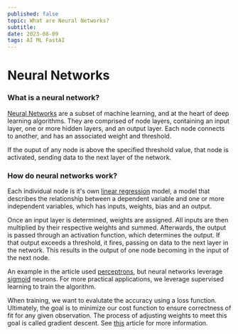 ```yaml
---
published: false
topic: What are Neural Networks?
subtitle: 
date: 2023-08-09
tags: AI ML FastAI
---
```

# Neural Networks
### What is a neural network?
[Neural Networks](https://www.ibm.com/topics/neural-networks) are a subset of machine learning,
and at the heart of deep learning algorithms. They are comprised of node layers, containing an
input layer, one or more hidden layers, and an output layer. Each node connects to another, and
has an associated weight and threshold.

If the ouput of any node is above the specified threshold value, that node is activated, sending data
to the next layer of the network.

### How do neural networks work?
Each individual node is it's own [linear regression](https://www.ibm.com/topics/linear-regression)
model, a model that describes the relationship between a dependent variable and one or more
independent variables, which has inputs, weights, bias and an output.

Once an input layer is determined, weights are assigned. All inputs are then multiplied by their
respective weights and summed. Afterwards, the output is passed through an activation function,
which determines the output. If that output exceeds a threshold, it fires, passing on data to
the next layer in the network. This results in the output of one node becoming in the input of
the next node.

An example in the article used [perceptrons](https://en.wikipedia.org/wiki/Perceptron), but neural
networks leverage [sigmoid](https://en.wikipedia.org/wiki/Sigmoid_function) neurons. For more
practical applications, we leverage supervised learning to train the algorithm.

When training, we want to evalutate the accuracy using a loss function. Ultimately, the goal is
to minimize our cost function to ensure correctness of fit for any given observation. The process of
adjusting weights to meet this goal is called gradient descent. See [this](https://developer.ibm.com/articles/l-neural/?_gl=1*13r22ru*_ga*MjQyNDQ3MTk5LjE2ODg5NzY5ODQ.*_ga_FYECCCS21D*MTY5MTU2MDkxNi4yLjEuMTY5MTU2MTg5Ny4wLjAuMA..) article for more information.
